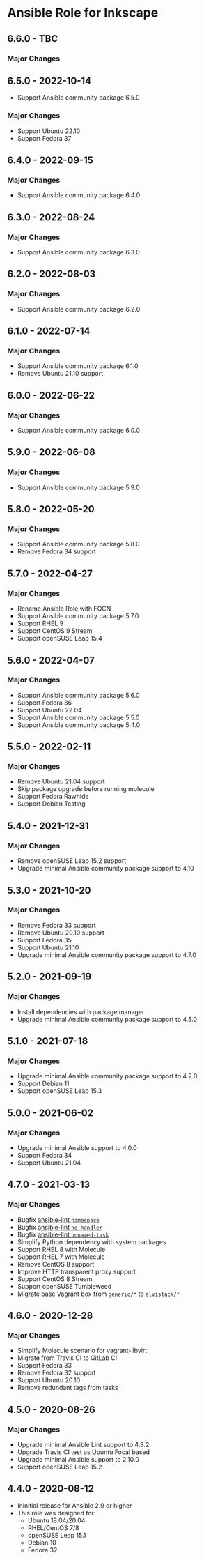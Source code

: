 # Ansible Role for Inkscape

## 6.6.0 - TBC

### Major Changes

## 6.5.0 - 2022-10-14

  - Support Ansible community package 6.5.0

### Major Changes

  - Support Ubuntu 22.10
  - Support Fedora 37

## 6.4.0 - 2022-09-15

### Major Changes

  - Support Ansible community package 6.4.0

## 6.3.0 - 2022-08-24

### Major Changes

  - Support Ansible community package 6.3.0

## 6.2.0 - 2022-08-03

### Major Changes

  - Support Ansible community package 6.2.0

## 6.1.0 - 2022-07-14

### Major Changes

  - Support Ansible community package 6.1.0
  - Remove Ubuntu 21.10 support

## 6.0.0 - 2022-06-22

### Major Changes

  - Support Ansible community package 6.0.0

## 5.9.0 - 2022-06-08

### Major Changes

  - Support Ansible community package 5.9.0

## 5.8.0 - 2022-05-20

### Major Changes

  - Support Ansible community package 5.8.0
  - Remove Fedora 34 support

## 5.7.0 - 2022-04-27

### Major Changes

  - Rename Ansible Role with FQCN
  - Support Ansible community package 5.7.0
  - Support RHEL 9
  - Support CentOS 9 Stream
  - Support openSUSE Leap 15.4

## 5.6.0 - 2022-04-07

### Major Changes

  - Support Ansible community package 5.6.0
  - Support Fedora 36
  - Support Ubuntu 22.04
  - Support Ansible community package 5.5.0
  - Support Ansible community package 5.4.0

## 5.5.0 - 2022-02-11

### Major Changes

  - Remove Ubuntu 21.04 support
  - Skip package upgrade before running molecule
  - Support Fedora Rawhide
  - Support Debian Testing

## 5.4.0 - 2021-12-31

### Major Changes

  - Remove openSUSE Leap 15.2 support
  - Upgrade minimal Ansible community package support to 4.10

## 5.3.0 - 2021-10-20

### Major Changes

  - Remove Fedora 33 support
  - Remove Ubuntu 20.10 support
  - Support Fedora 35
  - Support Ubuntu 21.10
  - Upgrade minimal Ansible community package support to 4.7.0

## 5.2.0 - 2021-09-19

### Major Changes

  - Install dependencies with package manager
  - Upgrade minimal Ansible community package support to 4.5.0

## 5.1.0 - 2021-07-18

### Major Changes

  - Upgrade minimal Ansible community package support to 4.2.0
  - Support Debian 11
  - Support openSUSE Leap 15.3

## 5.0.0 - 2021-06-02

### Major Changes

  - Upgrade minimal Ansible support to 4.0.0
  - Support Fedora 34
  - Support Ubuntu 21.04

## 4.7.0 - 2021-03-13

### Major Changes

  - Bugfix [ansible-lint `namespace`](https://github.com/ansible-community/ansible-lint/pull/1451)
  - Bugfix [ansible-lint `no-handler`](https://github.com/ansible-community/ansible-lint/pull/1402)
  - Bugfix [ansible-lint `unnamed-task`](https://github.com/ansible-community/ansible-lint/pull/1413)
  - Simplify Python dependency with system packages
  - Support RHEL 8 with Molecule
  - Support RHEL 7 with Molecule
  - Remove CentOS 8 support
  - Improve HTTP transparent proxy support
  - Support CentOS 8 Stream
  - Support openSUSE Tumbleweed
  - Migrate base Vagrant box from `generic/*` to `alvistack/*`

## 4.6.0 - 2020-12-28

### Major Changes

  - Simplify Molecule scenario for vagrant-libvirt
  - Migrate from Travis CI to GitLab CI
  - Support Fedora 33
  - Remove Fedora 32 support
  - Support Ubuntu 20.10
  - Remove redundant tags from tasks

## 4.5.0 - 2020-08-26

### Major Changes

  - Upgrade minimal Ansible Lint support to 4.3.2
  - Upgrade Travis CI test as Ubuntu Focal based
  - Upgrade minimal Ansible support to 2.10.0
  - Support openSUSE Leap 15.2

## 4.4.0 - 2020-08-12

  - Ininitial release for Ansible 2.9 or higher
  - This role was designed for:
      - Ubuntu 18.04/20.04
      - RHEL/CentOS 7/8
      - openSUSE Leap 15.1
      - Debian 10
      - Fedora 32
